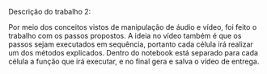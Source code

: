 Descrição do trabalho 2:

Por meio dos conceitos vistos de manipulação de áudio e vídeo, foi feito o trabalho com os passos propostos. A ideia no vídeo também é que os passos sejam executados em sequência, portanto cada célula irá realizar um dos métodos explicados. 
Dentro do notebook está separado para cada célula a função que irá executar, e no final gera e salva o vídeo de entrega.
